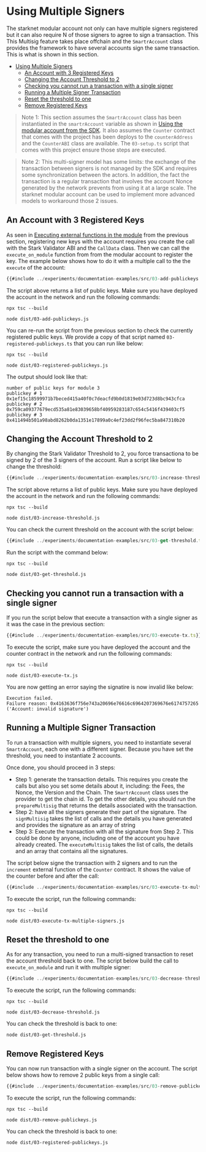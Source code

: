 # Using Multiple Signers

The starknet modular account not only can have multiple signers registered but
it can also require N of those signers to agree to sign a transaction. This
This Multisig feature takes place offchain and the `SmartrAccount` class
provides the framework to have several accounts sign the same transaction. This
is what is shown in this section.

- [Using Multiple Signers](#using-multiple-signers)
  - [An Account with 3 Registered Keys](#an-account-with-3-registered-keys)
  - [Changing the Account Threshold to 2](#changing-the-account-threshold-to-2)
  - [Checking you cannot run a transaction with a single signer](#checking-you-cannot-run-a-transaction-with-a-single-signer)
  - [Running a Multiple Signer Transaction](#running-a-multiple-signer-transaction)
  - [Reset the threshold to one](#reset-the-threshold-to-one)
  - [Remove Registered Keys](#remove-registered-keys)

> Note 1: This section assumes the `SmartrAccount` class has been instantiated
> in the `smartrAccount` variable as shown in
> [Using the modular account from the SDK](./SDKS-DEPLOYMENT.md#using-the-modular-account-from-the-sdk).
> It also assumes the `Counter` contract that comes with the project has been
> deploys to the `counterAddress` and the `CounterABI` class are available. The
> `03-setup.ts` script that comes with this project ensure those steps are
> executed.

> Note 2: This multi-signer model has some limits: the exchange of the
> transaction between signers is not managed by the SDK and requires some
> synchronization between the actors. In addition, the fact the transaction is
> a regular transaction that involves the account Nonce generated by the network
> prevents from using it at a large scale. The starknet modular account can
> be used to implement more advanced models to workaround those 2 issues.

## An Account with 3 Registered Keys

As seen in [Executing external functions in the module](./SDKS-SMARTRACCOUNT.md#executing-external-functions-in-the-module) from the previous section,
registering new keys with the account requires you create the call with the
Stark Validator ABI and the `CallData` class. Then we can call the
`execute_on_module` function from from the modular account to register the key.
The example below shows how to do it with a multiple call to the the `execute`
of the account:

```typescript
{{#include ../experiments/documentation-examples/src/03-add-publickeys.ts}}
```

The script above returns a list of public keys. Make sure you have deployed the
account in the network and run the following commands:

```shell
npx tsc --build

node dist/03-add-publickeys.js
```

You can re-run the script from the previous section to check the currently
registered public keys. We provide a copy of that script named
`03-registered-publickeys.ts` that you can run like below:

```shell
npx tsc --build

node dist/03-registered-publickeys.js
```

The output should look like that:

```text
number of public keys for module 3
publickey # 1 0x1ef15c18599971b7beced415a40f0c7deacfd9b0d1819e03d723d8bc943cfca
publickey # 2 0x759ca09377679ecd535a81e83039658bf40959283187c654c5416f439403cf5
publickey # 3 0x411494b501a98abd8262b0da1351e17899a0c4ef23dd2f96fec5ba847310b20
```

## Changing the Account Threshold to 2

By changing the Stark Validator Threshold to 2, you force transactiona to be
signed by 2 of the 3 signers of the account. Run a script like below to
change the threshold:

```typescript
{{#include ../experiments/documentation-examples/src/03-increase-threshold.ts}}
```

The script above returns a list of public keys. Make sure you have deployed the
account in the network and run the following commands:

```shell
npx tsc --build

node dist/03-increase-threshold.js
```

You can check the current threshold on the account with the script below:

```typescript
{{#include ../experiments/documentation-examples/src/03-get-threshold.ts}}
```

Run the script with the command below:

```shell
npx tsc --build

node dist/03-get-threshold.js
```

## Checking you cannot run a transaction with a single signer

If you run the script below that execute a transaction with a single signer as
it was the case in the previous section:

```typescript
{{#include ../experiments/documentation-examples/src/03-execute-tx.ts}}
```

To execute the script, make sure you have deployed the account and the counter
contract in the network and run the following commands:

```shell
npx tsc --build

node dist/03-execute-tx.js
```

You are now getting an error saying the signatire is now invalid like below:

```output
Execution failed.
Failure reason: 0x4163636f756e743a20696e76616c6964207369676e6174757265 
('Account: invalid signature')
```

## Running a Multiple Signer Transaction

To run a transaction with multiple signers, you need to instantiate several
`SmartrAccount`, each one with a different signer. Because you have set the
threshold, you need to instantiate 2 accounts.

Once done, you should proceed in 3 steps:

- Step 1: generate the transaction details. This requires you create the calls
  but also you set some details about it, including: the Fees, the Nonce, the
  Version and the Chain. The `SmartrAccount` class uses the provider to
  get the chain id. To get the other details, you should run the
  `prepareMultisig` that returns the details associated with the transaction.
- Step 2: have all the signers generate their part of the signature. The
  `signMultisig` takes the list of calls and the details you have generated and
  provides the signature as an array of string
- Step 3: Execute the transaction with all the signature from Step 2. This could
  be done by anyone, including one of the account you have already created. The
  `executeMultisig` takes the list of calls, the details and an array that
  contains all the signatures.

The script below signe the transaction with 2 signers and to run the `increment`
external function of the `Counter` contract. It shows the value of the counter
before and after the call:

```typescript
{{#include ../experiments/documentation-examples/src/03-execute-tx-multiple-signers.ts}}
```

To execute the script, run the following commands:

```shell
npx tsc --build

node dist/03-execute-tx-multiple-signers.js
```

## Reset the threshold to one

As for any transaction, you need to run a multi-signed transaction to reset the
account threshold back to one. The script below build the call to
`execute_on_module` and run it with multiple signer:

```typescript
{{#include ../experiments/documentation-examples/src/03-decrease-threshold.ts}}
```

To execute the script, run the following commands:

```shell
npx tsc --build

node dist/03-decrease-threshold.js
```

You can check the threshold is back to one:

```shell
node dist/03-get-threshold.js
```

## Remove Registered Keys

You can now run transaction with a single signer on the account. The script
below shows how to remove 2 public keys from a single call:

```typescript
{{#include ../experiments/documentation-examples/src/03-remove-publickeys.ts}}
```

To execute the script, run the following commands:

```shell
npx tsc --build

node dist/03-remove-publickeys.js
```

You can check the threshold is back to one:

```shell
node dist/03-registered-publickeys.js
```
